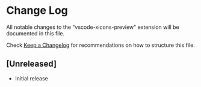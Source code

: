 # Change Log

All notable changes to the "vscode-xicons-preview" extension will be documented in this file.

Check [Keep a Changelog](http://keepachangelog.com/) for recommendations on how to structure this file.

## [Unreleased]

- Initial release
